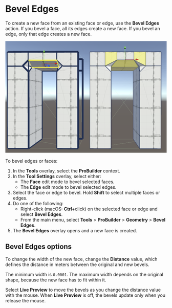 # Bevel Edges

To create a new face from an existing face or edge, use the __Bevel Edges__ action. If you bevel a face, all its edges create a new face. If you bevel an edge, only that edge creates a new face.

![Beveling two doors. The left door has a bevel edge, and the right door has a bevel face](images/BevelEdges_Example.png)

To bevel edges or faces:

1. In the **Tools** overlay, select the **ProBuilder** context.
1. In the **Tool Settings** overlay, select either:
    * The **Face** edit mode to bevel selected faces.
    * The **Edge** edit mode to bevel selected edges.
1. Select the face or edge to bevel. Hold **Shift** to select multiple faces or edges.
1. Do one of the following:
    * Right-click (macOS: **Ctrl**+click) on the selected face or edge and select **Bevel Edges**.
    * From the main menu, select **Tools** > **ProBuilder** > **Geometry** > **Bevel Edges**.
1. The **Bevel Edges** overlay opens and a new face is created.

## Bevel Edges options

To change the width of the new face, change the __Distance__ value, which defines the distance in meters between the original and new bevels. 

The minimum width is `0.0001`. The maximum width depends on the original shape, because the new face has to fit within it.

Select **Live Preview** to move the bevels as you change the distance value with the mouse. When **Live Preview** is off, the bevels update only when you release the mouse.
